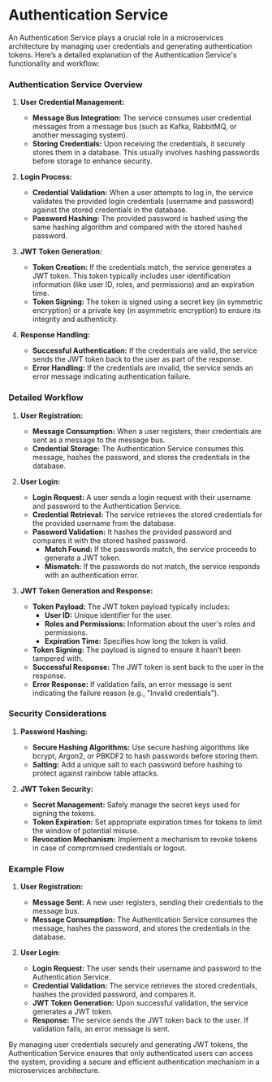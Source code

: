 # Authentication Service

An Authentication Service plays a crucial role in a microservices architecture by managing user credentials and generating authentication tokens. Here’s a detailed explanation of the Authentication Service's functionality and workflow:

### Authentication Service Overview

1. **User Credential Management:**

   - **Message Bus Integration:** The service consumes user credential messages from a message bus (such as Kafka, RabbitMQ, or another messaging system).
   - **Storing Credentials:** Upon receiving the credentials, it securely stores them in a database. This usually involves hashing passwords before storage to enhance security.

2. **Login Process:**

   - **Credential Validation:** When a user attempts to log in, the service validates the provided login credentials (username and password) against the stored credentials in the database.
   - **Password Hashing:** The provided password is hashed using the same hashing algorithm and compared with the stored hashed password.

3. **JWT Token Generation:**

   - **Token Creation:** If the credentials match, the service generates a JWT token. This token typically includes user identification information (like user ID, roles, and permissions) and an expiration time.
   - **Token Signing:** The token is signed using a secret key (in symmetric encryption) or a private key (in asymmetric encryption) to ensure its integrity and authenticity.

4. **Response Handling:**
   - **Successful Authentication:** If the credentials are valid, the service sends the JWT token back to the user as part of the response.
   - **Error Handling:** If the credentials are invalid, the service sends an error message indicating authentication failure.

### Detailed Workflow

1. **User Registration:**

   - **Message Consumption:** When a user registers, their credentials are sent as a message to the message bus.
   - **Credential Storage:** The Authentication Service consumes this message, hashes the password, and stores the credentials in the database.

2. **User Login:**

   - **Login Request:** A user sends a login request with their username and password to the Authentication Service.
   - **Credential Retrieval:** The service retrieves the stored credentials for the provided username from the database.
   - **Password Validation:** It hashes the provided password and compares it with the stored hashed password.
     - **Match Found:** If the passwords match, the service proceeds to generate a JWT token.
     - **Mismatch:** If the passwords do not match, the service responds with an authentication error.

3. **JWT Token Generation and Response:**
   - **Token Payload:** The JWT token payload typically includes:
     - **User ID:** Unique identifier for the user.
     - **Roles and Permissions:** Information about the user's roles and permissions.
     - **Expiration Time:** Specifies how long the token is valid.
   - **Token Signing:** The payload is signed to ensure it hasn’t been tampered with.
   - **Successful Response:** The JWT token is sent back to the user in the response.
   - **Error Response:** If validation fails, an error message is sent indicating the failure reason (e.g., "Invalid credentials").

### Security Considerations

1. **Password Hashing:**

   - **Secure Hashing Algorithms:** Use secure hashing algorithms like bcrypt, Argon2, or PBKDF2 to hash passwords before storing them.
   - **Salting:** Add a unique salt to each password before hashing to protect against rainbow table attacks.

2. **JWT Token Security:**
   - **Secret Management:** Safely manage the secret keys used for signing the tokens.
   - **Token Expiration:** Set appropriate expiration times for tokens to limit the window of potential misuse.
   - **Revocation Mechanism:** Implement a mechanism to revoke tokens in case of compromised credentials or logout.

### Example Flow

1. **User Registration:**

   - **Message Sent:** A new user registers, sending their credentials to the message bus.
   - **Message Consumption:** The Authentication Service consumes the message, hashes the password, and stores the credentials in the database.

2. **User Login:**
   - **Login Request:** The user sends their username and password to the Authentication Service.
   - **Credential Validation:** The service retrieves the stored credentials, hashes the provided password, and compares it.
   - **JWT Token Generation:** Upon successful validation, the service generates a JWT token.
   - **Response:** The service sends the JWT token back to the user. If validation fails, an error message is sent.

By managing user credentials securely and generating JWT tokens, the Authentication Service ensures that only authenticated users can access the system, providing a secure and efficient authentication mechanism in a microservices architecture.

